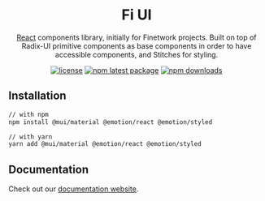 <h1 align="center">Fi UI</h1>

<div align="center">

[React](https://reactjs.org/) components library, initially for Finetwork projects.
Built on top of Radix-UI primitive components as base components in order to have accessible components, and Stitches for styling.

[![license](https://img.shields.io/badge/license-MIT-blue.svg)](https://github.com/finetwork-os/ui/blob/master/LICENSE)
[![npm latest package](https://avatars.githubusercontent.com/u/91073724?s=400&u=de521fa8c100f2f853f067e2f84a54c854900667&v=4)](https://www.npmjs.com/package/@finetwork/ui)
[![npm downloads](https://avatars.githubusercontent.com/u/91073724?s=400&u=de521fa8c100f2f853f067e2f84a54c854900667&v=4)](https://www.npmjs.com/package/@finetwork/ui)

</div>

## Installation

```sh
// with npm
npm install @mui/material @emotion/react @emotion/styled

// with yarn
yarn add @mui/material @emotion/react @emotion/styled
```

## Documentation

Check out our [documentation website](https://finetwork-ui.vercel.app/).
